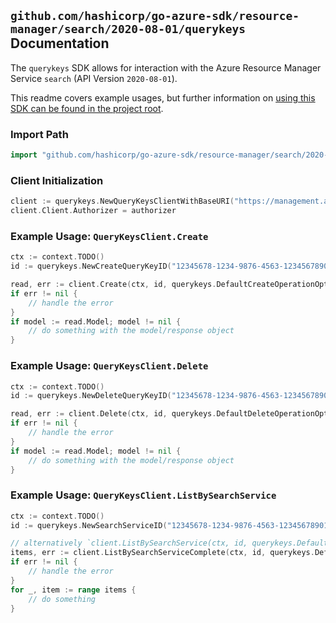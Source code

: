 
## `github.com/hashicorp/go-azure-sdk/resource-manager/search/2020-08-01/querykeys` Documentation

The `querykeys` SDK allows for interaction with the Azure Resource Manager Service `search` (API Version `2020-08-01`).

This readme covers example usages, but further information on [using this SDK can be found in the project root](https://github.com/hashicorp/go-azure-sdk/tree/main/docs).

### Import Path

```go
import "github.com/hashicorp/go-azure-sdk/resource-manager/search/2020-08-01/querykeys"
```


### Client Initialization

```go
client := querykeys.NewQueryKeysClientWithBaseURI("https://management.azure.com")
client.Client.Authorizer = authorizer
```


### Example Usage: `QueryKeysClient.Create`

```go
ctx := context.TODO()
id := querykeys.NewCreateQueryKeyID("12345678-1234-9876-4563-123456789012", "example-resource-group", "searchServiceValue", "nameValue")

read, err := client.Create(ctx, id, querykeys.DefaultCreateOperationOptions())
if err != nil {
	// handle the error
}
if model := read.Model; model != nil {
	// do something with the model/response object
}
```


### Example Usage: `QueryKeysClient.Delete`

```go
ctx := context.TODO()
id := querykeys.NewDeleteQueryKeyID("12345678-1234-9876-4563-123456789012", "example-resource-group", "searchServiceValue", "keyValue")

read, err := client.Delete(ctx, id, querykeys.DefaultDeleteOperationOptions())
if err != nil {
	// handle the error
}
if model := read.Model; model != nil {
	// do something with the model/response object
}
```


### Example Usage: `QueryKeysClient.ListBySearchService`

```go
ctx := context.TODO()
id := querykeys.NewSearchServiceID("12345678-1234-9876-4563-123456789012", "example-resource-group", "searchServiceValue")

// alternatively `client.ListBySearchService(ctx, id, querykeys.DefaultListBySearchServiceOperationOptions())` can be used to do batched pagination
items, err := client.ListBySearchServiceComplete(ctx, id, querykeys.DefaultListBySearchServiceOperationOptions())
if err != nil {
	// handle the error
}
for _, item := range items {
	// do something
}
```
